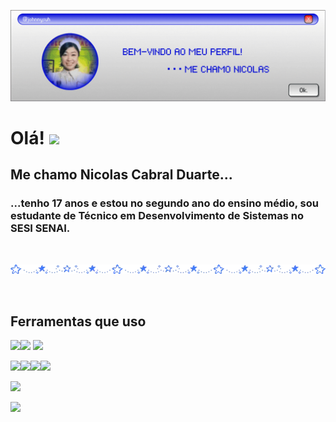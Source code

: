 ![Header](./capa.gif)

# Olá! <img src = "https://pixels.crd.co/assets/images/gallery42/4310026b.gif?v=9b219e01" width = 20px/>
## Me chamo Nicolas Cabral Duarte...
### ...tenho 17 anos e estou no segundo ano do ensino médio, sou estudante de Técnico em Desenvolvimento de Sistemas no SESI SENAI.

‎ 

<img src = "div.gif" width = 800px/>

‎ 

## Ferramentas que uso
<img src = "https://www.vectorlogo.zone/logos/figma/figma-icon.svg" width = 50px/><img src = "https://www.vectorlogo.zone/logos/visualstudio_code/visualstudio_code-icon.svg" width = 50px/>
<img src = "https://www.vectorlogo.zone/logos/javascript/javascript-icon.svg" width = 50px/>

<img src = "https://www.vectorlogo.zone/logos/sqlite/sqlite-icon.svg" width = 50px/><img src = "https://www.vectorlogo.zone/logos/postgresql/postgresql-icon.svg" width = 50px/><img src = "https://www.vectorlogo.zone/logos/github/github-tile.svg" width = 50px/><img src = "https://www.vectorlogo.zone/logos/git-scm/git-scm-icon.svg" width = 50px/>


[![](https://visitcount.itsvg.in/api?id=johnnysuh&icon=0&color=6)](https://visitcount.istvg.in)

<img src = "https://cyber.dabamos.de/88x31/boyband2.gif" width = 100px/> 